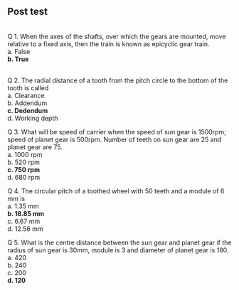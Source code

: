 ## Post test
<br>
Q 1. When the axes of the shafts, over which the gears are mounted, move relative to a fixed axis, then the train is known as epicyclic gear train.<br>
a. False<br>
<b>b. True</b><br><br>

Q 2. The radial distance of a tooth from the pitch circle to the bottom of the tooth is called <br>
a. Clearance<br>
b. Addendum<br>
<b>c. Dedendum</b><br>
d. Working depth<br>

Q 3.	What will be speed of carrier when the speed of sun gear is 1500rpm; speed of planet gear is 500rpm. Number of teeth on sun gear are 25 and planet gear are 75. <br>
a. 1000 rpm<br>
b. 520 rpm<br>
<b>c. 750 rpm</b><br>
d. 680 rpm<br>

Q 4. The circular pitch of a toothed wheel with 50 teeth and a module of 6 mm is<br>
a. 1.35 mm<br>
<b>b. 18.85 mm</b><br>
c. 6.67 mm<br>
d. 12.56 mm<br>

Q 5. What is the centre distance between the sun gear and planet gear if the radius of sun gear  is 30mm, module  is 3 and diameter of planet gear is 180.<br>
a. 420<br>
b. 240<br>
c. 200<br>
<b>d. 120</b><br>
